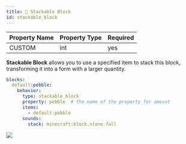 ```yaml
---
title: 🥪 Stackable Block
id: stackable_block
---
```


| Property Name | Property Type | Required |
|---------|---------|---------|
| CUSTOM    | int   | yes   |

**Stackable Block** allows you to use a specified item to stack this block, transforming it into a form with a larger quantity.

```yml
blocks:
  default:pebble:
    behavior:
      type: stackable_block
      property: pebble  # the name of the property for amount
      items:
        - default:pebble
      sounds:
        stack: minecraft:block.stone.fall
```

![](/img/stackable_block.png)